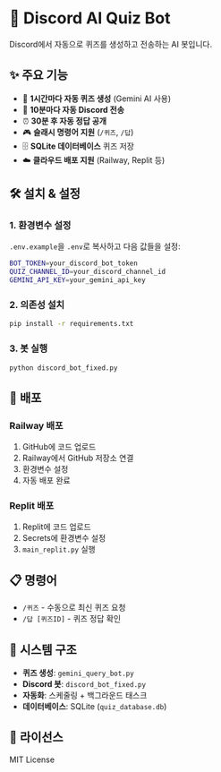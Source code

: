 # 🤖 Discord AI Quiz Bot

Discord에서 자동으로 퀴즈를 생성하고 전송하는 AI 봇입니다.

## ✨ 주요 기능

- 🎯 **1시간마다 자동 퀴즈 생성** (Gemini AI 사용)
- 📨 **10분마다 자동 Discord 전송**
- ⏰ **30분 후 자동 정답 공개**
- 🎮 **슬래시 명령어 지원** (`/퀴즈`, `/답`)
- 🗄️ **SQLite 데이터베이스** 퀴즈 저장
- ☁️ **클라우드 배포 지원** (Railway, Replit 등)

## 🛠️ 설치 & 설정

### 1. 환경변수 설정
`.env.example`을 `.env`로 복사하고 다음 값들을 설정:

```bash
BOT_TOKEN=your_discord_bot_token
QUIZ_CHANNEL_ID=your_discord_channel_id  
GEMINI_API_KEY=your_gemini_api_key
```

### 2. 의존성 설치
```bash
pip install -r requirements.txt
```

### 3. 봇 실행
```bash
python discord_bot_fixed.py
```

## 🚀 배포

### Railway 배포
1. GitHub에 코드 업로드
2. Railway에서 GitHub 저장소 연결
3. 환경변수 설정
4. 자동 배포 완료

### Replit 배포  
1. Replit에 코드 업로드
2. Secrets에 환경변수 설정
3. `main_replit.py` 실행

## 📋 명령어

- `/퀴즈` - 수동으로 최신 퀴즈 요청
- `/답 [퀴즈ID]` - 퀴즈 정답 확인

## 🔧 시스템 구조

- **퀴즈 생성**: `gemini_query_bot.py`
- **Discord 봇**: `discord_bot_fixed.py`
- **자동화**: 스케줄링 + 백그라운드 태스크
- **데이터베이스**: SQLite (`quiz_database.db`)

## 📄 라이선스

MIT License

